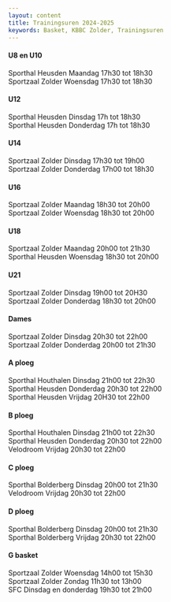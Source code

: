 ```yaml
---
layout: content
title: Trainingsuren 2024-2025
keywords: Basket, KBBC Zolder, Trainingsuren
---
```


#### U8 en U10
Sporthal Heusden      Maandag 17h30 tot 18h30  
Sportzaal Zolder      Woensdag 17h30 tot 18h30  

#### U12
Sporthal Heusden      Dinsdag 17h tot 18h30  
Sporthal Heusden      Donderdag 17h tot 18h30  

#### U14
Sportzaal  Zolder  		Dinsdag 17h30 tot 19h00  
Sportzaal  Zolder  		Donderdag 17h00 tot 18h30  

#### U16   
Sportzaal  Zolder 		Maandag 18h30 tot 20h00  
Sportzaal  Zolder 	  	Woensdag 18h30 tot 20h00  

#### U18   
Sportzaal  Zolder 		Maandag 20h00 tot 21h30  
Sporthal  Heusden 	  	Woensdag 18h30 tot 20h00  

#### U21
Sportzaal Zolder 		Dinsdag 19h00 tot 20H30  
Sportzaal Zolder 		Donderdag 18h30 tot 20h00  

#### Dames
Sportzaal Zolder 		Dinsdag 20h30 tot 22h00  
Sportzaal Zolder 		Donderdag 20h00 tot 21h30  

#### A ploeg 
Sporthal Houthalen 		Dinsdag 21h00 tot 22h30  
Sporthal Heusden  		Donderdag 20h30 tot 22h00  
Sporthal Heusden 	    	Vrijdag  20H30 tot 22h00  

#### B ploeg 
Sporthal Houthalen 		Dinsdag 21h00 tot 22h30  
Sporthal Heusden  		Donderdag 20h30 tot 22h00  
Velodroom               Vrijdag 20h30 tot 22h00  

#### C ploeg  
Sporthal Bolderberg  	Dinsdag 20h00 tot 21h30  
Velodroom               Vrijdag 20h30 tot 22h00  

#### D ploeg  
Sporthal Bolderberg  	Dinsdag 20h00 tot 21h30  
Sporthal Bolderberg    	Vrijdag 20h30 tot 22h00  

#### G basket   
Sportzaal Zolder 		Woensdag 14h00 tot 15h30  
Sportzaal Zolder 		Zondag 11h30 tot 13h00  
SFC 				      Dinsdag en donderdag 19h30 tot 21h00  
   
